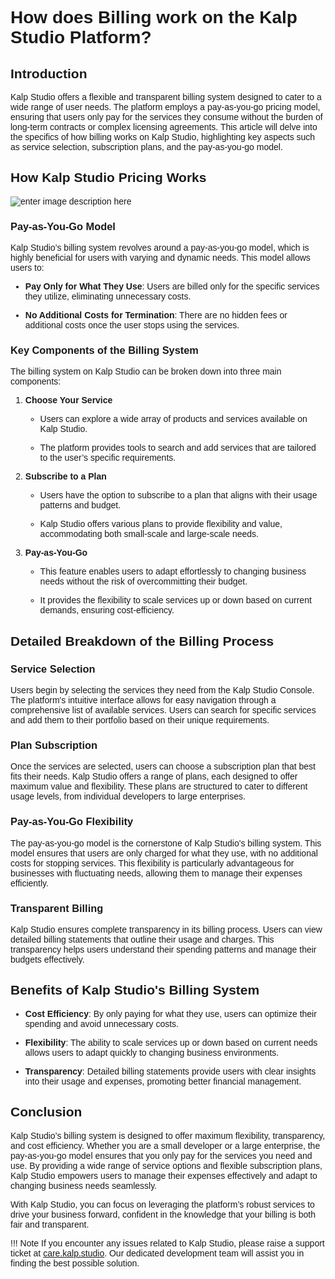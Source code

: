 <style>  body { font-family: "Source Sans 3", sans-serif!important; }</style>

<link  href="https://fonts.googleapis.com/css2?family=Source+Sans+3:ital,wght@0,200..900;1,200..900&display=swap"  rel="stylesheet">  <link  rel="stylesheet"  href="https://fonts.googleapis.com/icon?family=Material+Icons">

# How does Billing work on the Kalp Studio Platform?

## Introduction

Kalp Studio offers a flexible and transparent billing system designed to cater to a wide range of user needs. The platform employs a pay-as-you-go pricing model, ensuring that users only pay for the services they consume without the burden of long-term contracts or complex licensing agreements. This article will delve into the specifics of how billing works on Kalp Studio, highlighting key aspects such as service selection, subscription plans, and the pay-as-you-go model.

## How Kalp Studio Pricing Works

![enter image description here](https://doc-images-kalp-studio.s3.ap-south-1.amazonaws.com/3.+Billing/9.png)

### Pay-as-You-Go Model

Kalp Studio’s billing system revolves around a pay-as-you-go model, which is highly beneficial for users with varying and dynamic needs. This model allows users to:

-   **Pay Only for What They Use**: Users are billed only for the specific services they utilize, eliminating unnecessary costs.
    
-   **No Additional Costs for Termination**: There are no hidden fees or additional costs once the user stops using the services.
    

### Key Components of the Billing System

The billing system on Kalp Studio can be broken down into three main components:

1.  **Choose Your Service**
    
    -   Users can explore a wide array of products and services available on Kalp Studio.
        
    -   The platform provides tools to search and add services that are tailored to the user’s specific requirements.
        
2.  **Subscribe to a Plan**
    
    -   Users have the option to subscribe to a plan that aligns with their usage patterns and budget.
        
    -   Kalp Studio offers various plans to provide flexibility and value, accommodating both small-scale and large-scale needs.
        
3.  **Pay-as-You-Go**
    
    -   This feature enables users to adapt effortlessly to changing business needs without the risk of overcommitting their budget.
        
    -   It provides the flexibility to scale services up or down based on current demands, ensuring cost-efficiency.
        

## Detailed Breakdown of the Billing Process

### Service Selection

Users begin by selecting the services they need from the Kalp Studio Console. The platform's intuitive interface allows for easy navigation through a comprehensive list of available services. Users can search for specific services and add them to their portfolio based on their unique requirements.

### Plan Subscription

Once the services are selected, users can choose a subscription plan that best fits their needs. Kalp Studio offers a range of plans, each designed to offer maximum value and flexibility. These plans are structured to cater to different usage levels, from individual developers to large enterprises.

### Pay-as-You-Go Flexibility

The pay-as-you-go model is the cornerstone of Kalp Studio's billing system. This model ensures that users are only charged for what they use, with no additional costs for stopping services. This flexibility is particularly advantageous for businesses with fluctuating needs, allowing them to manage their expenses efficiently.

### Transparent Billing

Kalp Studio ensures complete transparency in its billing process. Users can view detailed billing statements that outline their usage and charges. This transparency helps users understand their spending patterns and manage their budgets effectively.

## Benefits of Kalp Studio's Billing System

-   **Cost Efficiency**: By only paying for what they use, users can optimize their spending and avoid unnecessary costs.
    
-   **Flexibility**: The ability to scale services up or down based on current needs allows users to adapt quickly to changing business environments.
    
-   **Transparency**: Detailed billing statements provide users with clear insights into their usage and expenses, promoting better financial management.

## Conclusion

Kalp Studio’s billing system is designed to offer maximum flexibility, transparency, and cost efficiency. Whether you are a small developer or a large enterprise, the pay-as-you-go model ensures that you only pay for the services you need and use. By providing a wide range of service options and flexible subscription plans, Kalp Studio empowers users to manage their expenses effectively and adapt to changing business needs seamlessly.

With Kalp Studio, you can focus on leveraging the platform’s robust services to drive your business forward, confident in the knowledge that your billing is both fair and transparent.

!!! Note
    If you encounter any issues related to Kalp Studio, please raise a support ticket at [care.kalp.studio](mailto:care.kalp.studio). Our dedicated development team will assist you in finding the best possible solution.